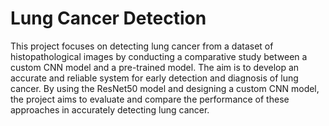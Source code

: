 # Lung Cancer Detection

This project focuses on detecting lung cancer from a dataset of histopathological images by conducting a comparative study between a custom CNN model and a pre-trained model. The aim is to develop an accurate and reliable system for early detection and diagnosis of lung cancer. By using the ResNet50 model and designing a custom CNN model, the project aims to evaluate and compare the performance of these approaches in accurately detecting lung cancer. 
